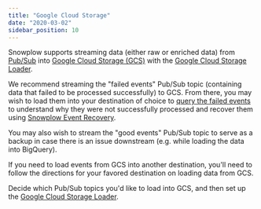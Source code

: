 ```yaml
---
title: "Google Cloud Storage"
date: "2020-03-02"
sidebar_position: 10
---
```


Snowplow supports streaming data (either raw or enriched data) from [Pub/Sub](https://cloud.google.com/pubsub/) into [Google Cloud Storage (GCS)](https://cloud.google.com/storage/) with the [Google Cloud Storage Loader](/docs/pipeline-components-and-applications/loaders-storage-targets/google-cloud-storage-loader/index.md). 

We recommend streaming the "failed events" Pub/Sub topic (containing data that failed to be processed successfully) to GCS. From there, you may wish to load them into your destination of choice to [query the failed events](/docs/managing-data-quality/failed-events/failed-events-in-athena-and-bigquery/index.md) to understand why they were not successfully processed and recover them using [Snowplow Event Recovery](https://github.com/snowplow-incubator/snowplow-event-recovery).

You may also wish to stream the "good events" Pub/Sub topic to serve as a backup in case there is an issue downstream (e.g. while loading the data into BigQuery).  

If you need to load events from GCS into another destination, you'll need to follow the directions for your favored destination on loading data from GCS. 

Decide which Pub/Sub topics you'd like to load into GCS, and then set up the [Google Cloud Storage Loader](/docs/pipeline-components-and-applications/loaders-storage-targets/google-cloud-storage-loader/index.md).